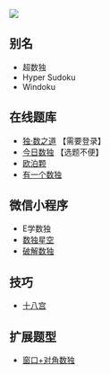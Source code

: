![](https://cn.sudoku.today/pic/windoku/9939_426764.png)

## 别名
- 超数独
- Hyper Sudoku
- Windoku

## 在线题库
- [独·数之道](http://www.sudokufans.org.cn/lx/game.index.php?type=win) 【需要登录】
- [今日数独](https://cn.sudoku.today/g-windoku/) 【选题不便】
- [欧泊颗](https://www.oubk.com/sudoku/windoku-3x3-0.html?level=5)
- [有一个数独](https://shudu.one/hyper-sudoku.php)

## 微信小程序
- E学数独
- [数独星空](#小程序://数独星空/TYOXr9SLNGQlDmx)
- [破解数独](#小程序://破解数独/破解数独/6Oj6WLfkbkJiyhw)

## 技巧
- [十八宫](https://www.bilibili.com/read/cv10045615)

## 扩展题型
- [窗口+对角数独](../../../混合类/窗口+对角数独.md)